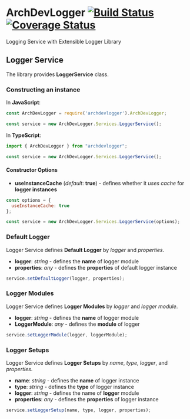 # ArchDevLogger [![Build Status](https://travis-ci.org/architecode/archdevlogger.svg?branch=master)](https://travis-ci.org/architecode/archdevlogger) [![Coverage Status](https://coveralls.io/repos/github/architecode/archdevlogger/badge.svg?branch=master&bust=1)](https://coveralls.io/github/architecode/archdevlogger?branch=master)

Logging Service with Extensible Logger Library

## Logger Service

The library provides **LoggerService** class.

### Constructing an instance

In **JavaScript**:
```javascript
const ArchDevLogger = require('archdevlogger').ArchDevLogger;

const service = new ArchDevLogger.Services.LoggerService();
```

In **TypeScript**:
```typescript
import { ArchDevLogger } from "archdevlogger";

const service = new ArchDevLogger.Services.LoggerService();
```

#### Constructor Options

* **useInstanceCache** (_default_: **true**) - defines whether it _uses cache_ for **logger instances**

```javascript
const options = {
  useInstanceCache: true
};

const service = new ArchDevLogger.Services.LoggerService(options);
```

### Default Logger

Logger Service defines **Default Logger** by _logger_ and _properties_.

+ **logger**: _string_ - defines the **name** of logger module
+ **properties**: _any_ - defines the **properties** of default logger instance

```javascript
service.setDefaultLogger(logger, properties);
```

### Logger Modules

Logger Service defines **Logger Modules** by _logger_ and _logger module_.

+ **logger**: _string_ - defines the **name** of logger module
+ **LoggerModule**: _any_ - defines the **module** of logger

```javascript
service.setLoggerModule(logger, loggerModule);
```

### Logger Setups

Logger Service defines **Logger Setups** by _name_, _type_, _logger_, and _properties_.

+ **name**: _string_ - defines the **name** of logger instance
+ **type**: _string_ - defines the **type** of logger instance
+ **logger**: _string_ - defines the name of **logger** module
+ **properties**: _any_ - defines the **properties** of logger instance

```javascript
service.setLoggerSetup(name, type, logger, properties);
```
